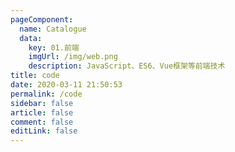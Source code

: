 ```yaml
---
pageComponent: 
  name: Catalogue
  data: 
    key: 01.前端
    imgUrl: /img/web.png
    description: JavaScript、ES6、Vue框架等前端技术
title: code
date: 2020-03-11 21:50:53
permalink: /code
sidebar: false
article: false
comment: false
editLink: false
---
```



